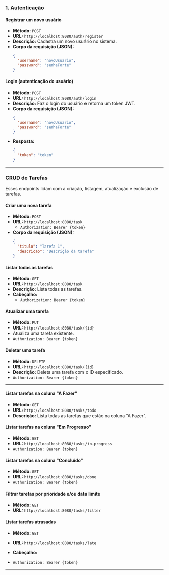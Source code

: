 
### **1. Autenticação**
#### **Registrar um novo usuário**
- **Método:** `POST`
- **URL:** `http://localhost:8080/auth/register`
- **Descrição:** Cadastra um novo usuário no sistema.
- **Corpo da requisição (JSON):**
  ```json
  {
    "username": "novoUsuario",
    "password": "senhaForte"
  }
  ```

#### **Login (autenticação do usuário)**
- **Método:** `POST`
- **URL:** `http://localhost:8080/auth/login`
- **Descrição:** Faz o login do usuário e retorna um token JWT.
- **Corpo da requisição (JSON):**
  ```json
  {
    "username": "novoUsuario",
    "password": "senhaForte"
  }
  ```
- **Resposta:**
  ```json
  {
    "token": "token"
  }
  ```

---

### **CRUD de Tarefas**
Esses endpoints lidam com a criação, listagem, atualização e exclusão de tarefas.

#### **Criar uma nova tarefa**
- **Método:** `POST`
- **URL:** `http://localhost:8080/task`
  - `Authorization: Bearer {token}`
- **Corpo da requisição (JSON):**
  ```json
  {
    "titulo": "Tarefa 1",
    "descricao": "Descrição da tarefa"
  }
  ```

#### **Listar todas as tarefas**
- **Método:** `GET`
- **URL:** `http://localhost:8080/task`
- **Descrição:** Lista todas as tarefas.
- **Cabeçalho:** 
  - `Authorization: Bearer {token}`

#### **Atualizar uma tarefa**
- **Método:** `PUT`
- **URL:** `http://localhost:8080/task/{id}`
- Atualiza uma tarefa existente.
- `Authorization: Bearer {token}`


#### **Deletar uma tarefa**
- **Método:** `DELETE`
- **URL:** `http://localhost:8080/task/{id}`
- **Descrição:** Deleta uma tarefa com o ID especificado.
- `Authorization: Bearer {token}`

---

#### **Listar tarefas na coluna "A Fazer"**
- **Método:** `GET`
- **URL:** `http://localhost:8080/tasks/todo`
- **Descrição:** Lista todas as tarefas que estão na coluna "A Fazer".

#### **Listar tarefas na coluna "Em Progresso"**
- **Método:** `GET`
- **URL:** `http://localhost:8080/tasks/in-progress`
- `Authorization: Bearer {token}`

#### **Listar tarefas na coluna "Concluído"**
- **Método:** `GET`
- **URL:** `http://localhost:8080/tasks/done`
- `Authorization: Bearer {token}`

#### **Filtrar tarefas por prioridade e/ou data limite**
- **Método:** `GET`
- **URL:** `http://localhost:8080/tasks/filter`


#### **Listar tarefas atrasadas**
- **Método:** `GET`
- **URL:** `http://localhost:8080/tasks/late`

- **Cabeçalho:** 
- `Authorization: Bearer {token}`

---
